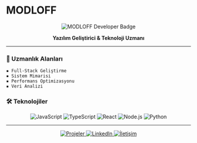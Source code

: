 # MODLOFF

<div align="center">
  <img src="https://img.shields.io/badge/MODLOFF-Senior%20Developer-0A66C2?style=flat-square&logo=github&logoColor=white" alt="MODLOFF Developer Badge"/>
</div>

<p align="center">
  <b>Yazılım Geliştirici & Teknoloji Uzmanı</b>
</p>

---

### 💼 Uzmanlık Alanları

```
▪️ Full-Stack Geliştirme
▪️ Sistem Mimarisi
▪️ Performans Optimizasyonu
▪️ Veri Analizi
```

### 🛠️ Teknolojiler

<div align="center">
  <img src="https://img.shields.io/badge/JavaScript-black?style=flat-square&logo=javascript" alt="JavaScript"/>
  <img src="https://img.shields.io/badge/TypeScript-black?style=flat-square&logo=typescript" alt="TypeScript"/>
  <img src="https://img.shields.io/badge/React-black?style=flat-square&logo=react" alt="React"/>
  <img src="https://img.shields.io/badge/Node.js-black?style=flat-square&logo=node.js" alt="Node.js"/>
  <img src="https://img.shields.io/badge/Python-black?style=flat-square&logo=python" alt="Python"/>
</div>

---

<div align="center">
  <a href="https://github.com/MODLOFF?tab=repositories">
    <img src="https://img.shields.io/badge/Projeler-0A66C2?style=flat-square" alt="Projeler"/>
  </a>
  <a href="https://linkedin.com/in/MODLOFF">
    <img src="https://img.shields.io/badge/LinkedIn-0A66C2?style=flat-square&logo=linkedin" alt="LinkedIn"/>
  </a>
  <a href="mailto:contact@example.com">
    <img src="https://img.shields.io/badge/İletişim-0A66C2?style=flat-square&logo=gmail" alt="İletişim"/>
  </a>
</div> 
